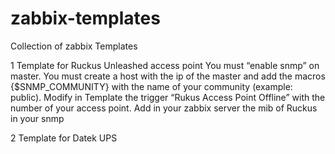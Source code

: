 # zabbix-templates
Collection of zabbix Templates

1 Template for Ruckus Unleashed access point
You must “enable snmp” on master.
You must create a host with the ip of the master and add the macros  {$SNMP_COMMUNITY} with the name of your community (example: public).
Modify in Template the trigger “Rukus Access Point Offline” with the number of your access point.
Add in your zabbix server the mib of Ruckus in your snmp

2 Template for Datek UPS
